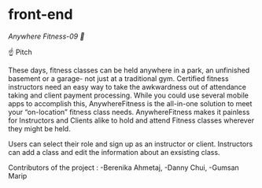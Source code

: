# front-end

_Anywhere Fitness-09 💪_

☝️ Pitch

These days, fitness classes can be held anywhere in a park, an unfinished basement or a garage- not just at a traditional gym. Certified fitness instructors need an easy way to take the awkwardness out of attendance taking and client payment processing.
While you could use several mobile apps to accomplish this, AnywhereFitness is the all-in-one solution to meet your “on-location” fitness class needs. AnywhereFitness makes it painless for Instructors and Clients alike to hold and attend Fitness classes wherever they might be held.

Users can select their role and sign up as an instructor or client.
Instructors can add a class and edit the information about an exsisting class.

Contributors of the project :
-Berenika Ahmetaj,
-Danny Chui,
-Gumsan Marip

